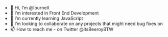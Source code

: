 - 👋 Hi, I’m @lburnell
- 👀 I’m interested in Front End Development
- 🌱 I’m currently learning JavaScript
- 💞️ I’m looking to collaborate on any projects that might need bug fixes on
- 📫 How to reach me - on Twitter @itsBeeroyBTW

<!---
lburnell/lburnell is a ✨ special ✨ repository because its `README.md` (this file) appears on your GitHub profile.
You can click the Preview link to take a look at your changes.
--->
